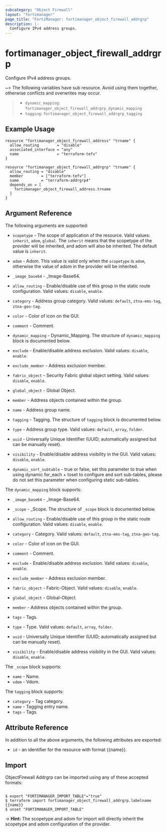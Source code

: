 ```yaml
---
subcategory: "Object Firewall"
layout: "fortimanager"
page_title: "FortiManager: fortimanager_object_firewall_addrgrp"
description: |-
  Configure IPv4 address groups.
---
```


# fortimanager_object_firewall_addrgrp
Configure IPv4 address groups.

~> The following variables have sub resource. Avoid using them together, otherwise conflicts and overwrites may occur.
>- `dynamic_mapping`: `fortimanager_object_firewall_addrgrp_dynamic_mapping`
>- `tagging`: `fortimanager_object_firewall_addrgrp_tagging`



## Example Usage

```hcl
resource "fortimanager_object_firewall_address" "trname" {
  allow_routing        = "disable"
  associated_interface = "any"
  name                 = "terraform-tefv"
}

resource "fortimanager_object_firewall_addrgrp" "trname" {
  allow_routing = "disable"
  member        = ["terraform-tefv"]
  name          = "terraform-addrgrp4"
  depends_on = [
    fortimanager_object_firewall_address.trname
  ]
}
```

## Argument Reference


The following arguments are supported:

* `scopetype` - The scope of application of the resource. Valid values: `inherit`, `adom`, `global`. The `inherit` means that the scopetype of the provider will be inherited, and adom will also be inherited. The default value is `inherit`.
* `adom` - Adom. This value is valid only when the `scopetype` is `adom`, otherwise the value of adom in the provider will be inherited.

* `_image_base64` - _Image-Base64.
* `allow_routing` - Enable/disable use of this group in the static route configuration. Valid values: `disable`, `enable`.

* `category` - Address group category. Valid values: `default`, `ztna-ems-tag`, `ztna-geo-tag`.

* `color` - Color of icon on the GUI.
* `comment` - Comment.
* `dynamic_mapping` - Dynamic_Mapping. The structure of `dynamic_mapping` block is documented below.
* `exclude` - Enable/disable address exclusion. Valid values: `disable`, `enable`.

* `exclude_member` - Address exclusion member.
* `fabric_object` - Security Fabric global object setting. Valid values: `disable`, `enable`.

* `global_object` - Global Object.
* `member` - Address objects contained within the group.
* `name` - Address group name.
* `tagging` - Tagging. The structure of `tagging` block is documented below.
* `type` - Address group type. Valid values: `default`, `array`, `folder`.

* `uuid` - Universally Unique Identifier (UUID; automatically assigned but can be manually reset).
* `visibility` - Enable/disable address visibility in the GUI. Valid values: `disable`, `enable`.

* `dynamic_sort_subtable` - true or false, set this parameter to true when using dynamic for_each + toset to configure and sort sub-tables, please do not set this parameter when configuring static sub-tables.

The `dynamic_mapping` block supports:

* `_image_base64` - _Image-Base64.
* `_scope` - _Scope. The structure of `_scope` block is documented below.
* `allow_routing` - Enable/disable use of this group in the static route configuration. Valid values: `disable`, `enable`.

* `category` - Category. Valid values: `default`, `ztna-ems-tag`, `ztna-geo-tag`.

* `color` - Color of icon on the GUI.
* `comment` - Comment.
* `exclude` - Enable/disable address exclusion. Valid values: `disable`, `enable`.

* `exclude_member` - Address exclusion member.
* `fabric_object` - Fabric-Object. Valid values: `disable`, `enable`.

* `global_object` - Global-Object.
* `member` - Address objects contained within the group.
* `tags` - Tags.
* `type` - Type. Valid values: `default`, `array`, `folder`.

* `uuid` - Universally Unique Identifier (UUID; automatically assigned but can be manually reset).
* `visibility` - Enable/disable address visibility in the GUI. Valid values: `disable`, `enable`.


The `_scope` block supports:

* `name` - Name.
* `vdom` - Vdom.

The `tagging` block supports:

* `category` - Tag category.
* `name` - Tagging entry name.
* `tags` - Tags.


## Attribute Reference

In addition to all the above arguments, the following attributes are exported:
* `id` - an identifier for the resource with format {{name}}.

## Import

ObjectFirewall Addrgrp can be imported using any of these accepted formats:
```

$ export "FORTIMANAGER_IMPORT_TABLE"="true"
$ terraform import fortimanager_object_firewall_addrgrp.labelname {{name}}
$ unset "FORTIMANAGER_IMPORT_TABLE"
```
-> **Hint:** The scopetype and adom for import will directly inherit the scopetype and adom configuration of the provider.
